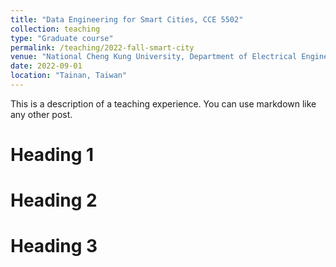 ```yaml
---
title: "Data Engineering for Smart Cities, CCE 5502"
collection: teaching
type: "Graduate course"
permalink: /teaching/2022-fall-smart-city
venue: "National Cheng Kung University, Department of Electrical Engineering"
date: 2022-09-01
location: "Tainan, Taiwan"
---
```


This is a description of a teaching experience. You can use markdown like any other post.

Heading 1
======

Heading 2
======

Heading 3
======
